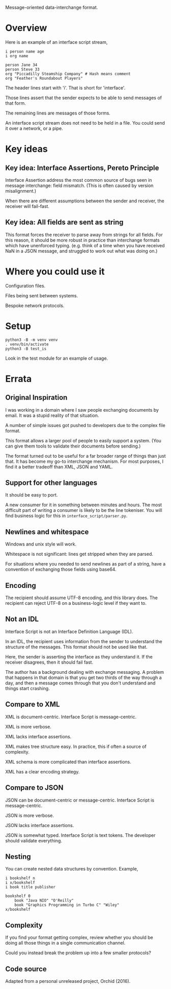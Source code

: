 Message-oriented data-interchange format.


# Overview

Here is an example of an interface script stream,
```
i person name age
i org name

person Jane 34
person Steve 33
org "Piccadilly Steamship Company" # Hash means comment
org "Feather's Roundabout Players"
```

The header lines start with 'i'. That is short for 'interface'.

Those lines assert that the sender expects to be able to send messages of that
form.

The remaining lines are messages of those forms.

An interface script stream does not need to be held in a file. You could send
it over a network, or a pipe.


# Key ideas

## Key idea: Interface Assertions, Pereto Principle

Interface Assertion address the most common source of bugs seen in message
interchange: field mismatch. (This is often caused by version misalignment.)

When there are different assumptions between the sender and receiver, the
receiver will fail-fast.

## Key idea: All fields are sent as string

This format forces the receiver to parse away from strings for all fields. For
this reason, it should be more robust in practice than interchange formats
which have unenforced typing. (e.g. think of a time when you have received NaN
in a JSON message, and struggled to work out what was doing on.)


# Where you could use it

Configuration files.

Files being sent between systems.

Bespoke network protocols.


# Setup

```
python3 -B -m venv venv
. venv/bin/activate
python3 -B test_is
```

Look in the test module for an example of usage.


# Errata

## Original Inspiration

I was working in a domain where I saw people exchanging documents by email. It
was a stupid reality of that situation.

A number of simple issues got pushed to developers due to the complex file
format.

This format allows a larger pool of people to easily support a system. (You
can give them tools to validate their documents before sending.)

The format turned out to be useful for a far broader range of things than just
that. It has become my go-to interchange mechanism. For most purposes, I find
it a better tradeoff than XML, JSON and YAML.

## Support for other languages

It should be easy to port.

A new consumer for it in something between minutes and hours. The most
difficult part of writing a consumer is likely to be the line tokeniser. You
will find business logic for this in `interface_script/parser.py`.

## Newlines and whitespace

Windows and unix style will work.

Whitespace is not significant: lines get stripped when they are parsed.

For situations where you needed to send newlines as part of a string, have a
convention of exchanging those fields using base64.

## Encoding

The recipient should assume UTF-8 encoding, and this library does. The
recipient can reject UTF-8 on a business-logic level if they want to.

## Not an IDL

Interface Script is not an Interface Definition Language (IDL).

In an IDL, the recipient uses information from the sender to understand the
structure of the messages. This format should not be used like that.

Here, the sender is asserting the interface as they understand it. If the
receiver disagrees, then it should fail fast.

The author has a background dealing with exchange messaging. A problem that
happens in that domain is that you get two thirds of the way through a day,
and then a message comes through that you don't understand and things start
crashing.

## Compare to XML

XML is document-centric. Interface Script is message-centric.

XML is more verbose.

XML lacks interface assertions.

XML makes tree structure easy. In practice, this if often a source of
complexity.

XML schema is more complicated than interface assertions.

XML has a clear encoding strategy.

## Compare to JSON

JSON can be document-centric or message-centric. Interface Script is
message-centric.

JSON is more verbose.

JSON lacks interface assertions.

JSON is somewhat typed. Interface Script is text tokens. The developer should
validate everything.

## Nesting

You can create nested data structures by convention. Example,
```
i bookshelf n
i x/bookshelf
i book title publisher

bookshelf 0
    book "Java NIO" "O'Reilly"
    book "Graphics Programming in Turbo C" "Wiley"
x/bookshelf
```

## Complexity

If you find your format getting complex, review whether you should be doing
all those things in a single communication channel.

Could you instead break the problem up into a few smaller protocols?

## Code source

Adapted from a personal unreleased project, Orchid (2016).

